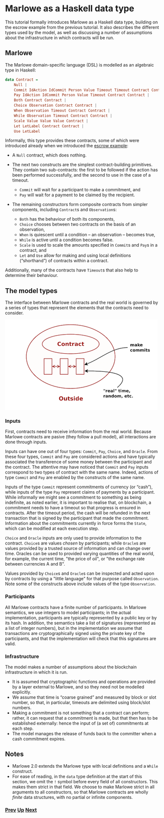 # Marlowe as a Haskell data type

This tutorial formally introduces Marlowe as a Haskell data type, building on the escrow example from the previous tutorial. It also describes the different types used by the model, as well as discussing a number of assumptions about the infrastructure in which contracts will be run.

## Marlowe

The Marlowe domain-specific language (DSL) is modelled as an algebraic type in Haskell:

```haskell
data Contract =
    Null |
    Commit IdAction IdCommit Person Value Timeout Timeout Contract Contract |
    Pay IdAction IdCommit Person Value Timeout Contract Contract |
    Both Contract Contract |
    Choice Observation Contract Contract |
    When Observation Timeout Contract Contract |
    While Observation Timeout Contract Contract |
    Scale Value Value Value Contract |
    Let LetLabel Contract Contract |
    Use LetLabel
```

Informally, this type provides these contracts, some of which were introduced already when we introduced the [escrow example](./escrow-ex.md):
- A `Null` contract, which does nothing. 
- The next two constructs are the simplest contract-building primitives. They contain two sub-contracts: the first to be followed if the action has been performed successfully, and the second to use in the case of a timeout.
    - `Commit` will wait for a participant to make a commitment, and 
    - `Pay` will wait for a payment to be claimed by the recipient.
 
- The remaining constructors form composite contracts from simpler components, including `Contract`s and `Observation`s: 
  - `Both` has the behaviour of both its components, 
  - `Choice` chooses between two contracts on the basis of an observation,  
  - `When` is quiescent until a condition – an observation – becomes true,
  - `While` is active until a condition becomes false.
  - `Scale` is used to scale the amounts specified in `Commit`s and `Pay`s in a contract, and
  - `Let` and `Use` allow for making and using local definitions (“shorthand”) of contracts within a contract.

Additionally, many of the contracts have `Timeout`s that also help to determine their behaviour. 


## The model types

The interface between Marlowe contracts and the real world is governed by a series of types that represent the elements that the contracts need to consider.

![Environment](./pix/context.png)

### Inputs

First, contracts need to receive information from the real world. Because Marlowe contracts are pasive (they follow a pull model), all interactions are done through inputs.

Inputs can have one out of four types: `Commit`, `Pay`, `Choice`, and `Oracle`. From these four types, `Commit` and `Pay` are considered actions and have typically associated the transference of some money between the participant and the contract. The attentive may have noticed that `Commit` and `Pay` inputs correspond to two types of contract with the same name. Indeed, actions of type `Commit` and `Pay` are enabled by the constructs of the same name.

Inputs of the type `Commit` represent commitments of currency (or “cash”), while inputs of the type `Pay` represent claims of payments by a participant. While informally we might see a commitment to something as being indefinite, as noted earlier, it is important to realise that, on blockchain, a commitment needs to have a timeout so that progress is ensured in contracts. After the timeout period, the cash will be refunded in the next transaction that is signed by the participant that made the commitment. Information about the commitments currently in force forms the `State`, which can be modified at each execution step.

`Choice` and `Oracle` inputs are only used to provide information to the contract. `Choice`s are values _chosen_ by participants; while `Oracle`s are values provided by a trusted source of information and can change over time. Oracles can be used to provided varying quantities of the real world, for example, the current time, "the price of oil", or "the exchange rate between currencies A and B".

Values provided by `Choice`s and `Oracle`s can be inspected and acted upon by contracts by using a "little language" for that purpose called `Observation`. Note some of the constructs above include values of the type `Observation`.

### Participants

All Marlowe contracts have a finite number of participants. In Marlowe semantics, we use integers to model participants; in the actual implementation, participants are typically represented by a public key or by its hash. In addition, the semantics take a list of signatures (represented as a list of integer numbers), but in the implementation we assume that transactions are cryptographically signed using the private key of the participants, and that the implementation will check that this signatures are valid.

### Infrastructure 

The model makes a number of assumptions about the blockchain infrastructure in which it is run.
- It is assumed that cryptographic functions and operations are provided by a layer external to Marlowe, and so they need not be modelled explicitly.
- We assume that time is “coarse grained” and measured by block or slot number, so that, in particular, timeouts are delimited using block/slot numbers.
- Making a commitment is not something that a contract can perform; rather, it can request that a commitment is made, but that then has to be established externally: hence the input of (a set of) commitments at each step.
- The model manages the release of funds back to the committer when a cash commitment expires.
 
## Notes

- Marlowe 2.0 extends the Marlowe type with local definitions and a `While` construct.
- For ease of reading, in the `data` type definition at the start of this section, we omit the `!` symbol before every field of all constructors. This makes them  strict in that field. We choose to make Marlowe strict in all arguments to all constructors, so that Marlowe contracts are wholly _finite_ data structures, with no partial or infinite components.

### [Prev](./escrow-ex.md) [Up](./README.md) [Next](./marlowe-semantics.md)
